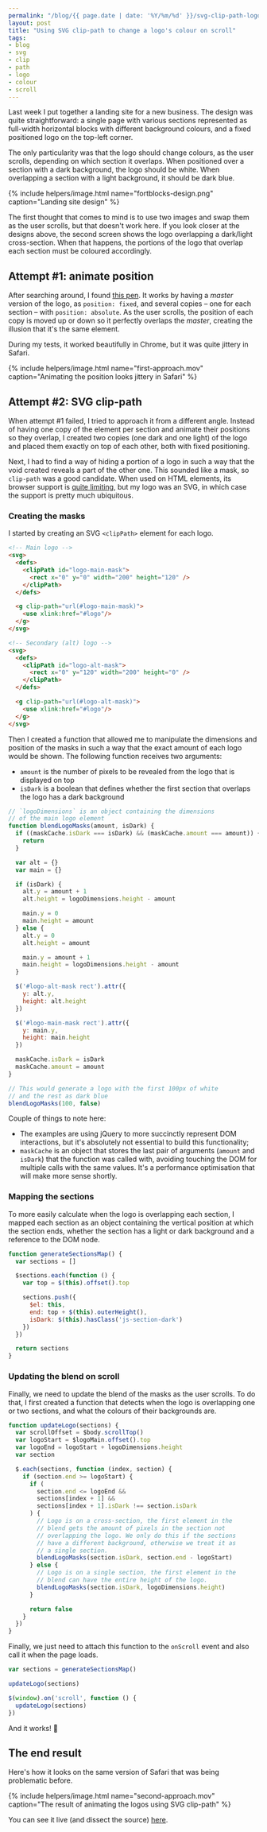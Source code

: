 ```yaml
---
permalink: "/blog/{{ page.date | date: '%Y/%m/%d' }}/svg-clip-path-logo-colour.html"
layout: post
title: "Using SVG clip-path to change a logo's colour on scroll"
tags:
- blog
- svg
- clip
- path
- logo
- colour
- scroll
---
```

Last week I put together a landing site for a new business. The design was quite straightforward: a single page with various sections represented as full-width horizontal blocks with different background colours, and a fixed positioned logo on the top-left corner.

The only particularity was that the logo should change colours, as the user scrolls, depending on which section it overlaps.<!--more--> When positioned over a section with a dark background, the logo should be white. When overlapping a section with a light background, it should be dark blue.

{% include helpers/image.html name="fortblocks-design.png" caption="Landing site design" %}

The first thought that comes to mind is to use two images and swap them as the user scrolls, but that doesn't work here. If you look closer at the designs above, the second screen shows the logo overlapping a dark/light cross-section. When that happens, the portions of the logo that overlap each section must be coloured accordingly.

## Attempt #1: animate position

After searching around, I found [this pen](https://codepen.io/eighthday/full/MKqBjX/). It works by having a *master* version of the logo, as `position: fixed`, and several copies – one for each section – with `position: absolute`. As the user scrolls, the position of each copy is moved up or down so it perfectly overlaps the *master*, creating the illusion that it's the same element.

During my tests, it worked beautifully in Chrome, but it was quite jittery in Safari.

{% include helpers/image.html name="first-approach.mov" caption="Animating the position looks jittery in Safari" %}

## Attempt #2: SVG clip-path

When attempt #1 failed, I tried to approach it from a different angle. Instead of having one copy of the element per section and animate their positions so they overlap, I created two copies (one dark and one light) of the logo and placed them exactly on top of each other, both with fixed positioning.

Next, I had to find a way of hiding a portion of a logo in such a way that the void created reveals a part of the other one. This sounded like a mask, so `clip-path` was a good candidate. When used on HTML elements, its browser support is [quite limiting](http://caniuse.com/css-clip-path/embed), but my logo was an SVG, in which case the support is pretty much ubiquitous.

### Creating the masks

I started by creating an SVG `<clipPath>` element for each logo.

```html
<!-- Main logo -->
<svg>
  <defs>
    <clipPath id="logo-main-mask">
      <rect x="0" y="0" width="200" height="120" />
    </clipPath>
  </defs>

  <g clip-path="url(#logo-main-mask)">          
    <use xlink:href="#logo"/>
  </g>
</svg>

<!-- Secondary (alt) logo -->
<svg>
  <defs>
    <clipPath id="logo-alt-mask">
      <rect x="0" y="120" width="200" height="0" />
    </clipPath>
  </defs>          

  <g clip-path="url(#logo-alt-mask)">
    <use xlink:href="#logo"/>
  </g>
</svg>
```

Then I created a function that allowed me to manipulate the dimensions and position of the masks in such a way that the exact amount of each logo would be shown. The following function receives two arguments:

- `amount` is the number of pixels to be revealed from the logo that is displayed on top
- `isDark` is a boolean that defines whether the first section that overlaps the logo has a dark background

```javascript
// `logoDimensions` is an object containing the dimensions
// of the main logo element
function blendLogoMasks(amount, isDark) {
  if ((maskCache.isDark === isDark) && (maskCache.amount === amount)) {
    return
  }

  var alt = {}
  var main = {}

  if (isDark) {
    alt.y = amount + 1
    alt.height = logoDimensions.height - amount

    main.y = 0
    main.height = amount
  } else {
    alt.y = 0
    alt.height = amount

    main.y = amount + 1
    main.height = logoDimensions.height - amount
  }

  $('#logo-alt-mask rect').attr({
    y: alt.y,
    height: alt.height
  })

  $('#logo-main-mask rect').attr({
    y: main.y,
    height: main.height
  })

  maskCache.isDark = isDark
  maskCache.amount = amount
}

// This would generate a logo with the first 100px of white
// and the rest as dark blue
blendLogoMasks(100, false)
```

Couple of things to note here:

- The examples are using jQuery to more succinctly represent DOM interactions, but it's absolutely not essential to build this functionality;
- `maskCache` is an object that stores the last pair of arguments (`amount` and `isDark`) that the function was called with, avoiding touching the DOM for multiple calls with the same values. It's a performance optimisation that will make more sense shortly.

### Mapping the sections

To more easily calculate when the logo is overlapping each section, I mapped each section as an object containing the vertical position at which the section ends, whether the section has a light or dark background and a reference to the DOM node.

```javascript
function generateSectionsMap() {
  var sections = []

  $sections.each(function () {
    var top = $(this).offset().top

    sections.push({
      $el: this,
      end: top + $(this).outerHeight(),
      isDark: $(this).hasClass('js-section-dark')
    })
  })

  return sections
}
```

### Updating the blend on scroll

Finally, we need to update the blend of the masks as the user scrolls. To do that, I first created a function that detects when the logo is overlapping one or two sections, and what the colours of their backgrounds are.

```javascript
function updateLogo(sections) {
  var scrollOffset = $body.scrollTop()
  var logoStart = $logoMain.offset().top
  var logoEnd = logoStart + logoDimensions.height
  var section

  $.each(sections, function (index, section) {
    if (section.end >= logoStart) {
      if (
        section.end <= logoEnd &&
        sections[index + 1] &&
        sections[index + 1].isDark !== section.isDark
      ) {
        // Logo is on a cross-section, the first element in the
        // blend gets the amount of pixels in the section not
        // overlapping the logo. We only do this if the sections
        // have a different background, otherwise we treat it as
        // a single section.
        blendLogoMasks(section.isDark, section.end - logoStart)
      } else {
        // Logo is on a single section, the first element in the
        // blend can have the entire height of the logo.
        blendLogoMasks(section.isDark, logoDimensions.height)
      }

      return false
    }
  })
}
```

Finally, we just need to attach this function to the `onScroll` event and also call it when the page loads.

```javascript
var sections = generateSectionsMap()

updateLogo(sections)

$(window).on('scroll', function () {
  updateLogo(sections)
})
```

And it works! :tada:

## The end result

Here's how it looks on the same version of Safari that was being problematic before.

{% include helpers/image.html name="second-approach.mov" caption="The result of animating the logos using SVG clip-path" %}

You can see it live (and dissect the source) [here](https://fortblocks.com/).<!--tomb-->
